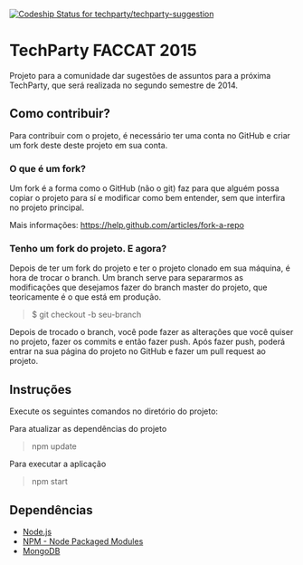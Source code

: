 [ ![Codeship Status for techparty/techparty-suggestion](https://www.codeship.io/projects/098cb5e0-a090-0131-891f-56876b1e6c6a/status?branch=master)](https://www.codeship.io/projects/18214)

# TechParty FACCAT 2015

Projeto para a comunidade dar sugestões de assuntos para a próxima TechParty, que será realizada no segundo semestre de 2014.

## Como contribuir?
Para contribuir com o projeto, é necessário ter uma conta no GitHub e criar um fork deste deste projeto em sua conta.

### O que é um fork?

Um fork é a forma como o GitHub (não o git) faz para que alguém possa copiar o projeto para sí e modificar como bem entender, sem que interfira no projeto principal.

Mais informações: https://help.github.com/articles/fork-a-repo

### Tenho um fork do projeto. E agora?

Depois de ter um fork do projeto e ter o projeto clonado em sua máquina, é hora de trocar o branch. Um branch serve para separarmos as modificações que desejamos fazer do branch master do projeto, que teoricamente é o que está em produção.

> $ git checkout -b seu-branch

Depois de trocado o branch, você pode fazer as alterações que você quiser no projeto, fazer os commits e então fazer push. Após fazer push, poderá entrar na sua página do projeto no GitHub e fazer um pull request ao projeto.

## Instruções

Execute os seguintes comandos no diretório do projeto:

Para atualizar as dependências do projeto
> npm update

Para executar a aplicação
> npm start

## Dependências

* [Node.js](http://nodejs.org/)
* [NPM - Node Packaged Modules](https://www.npmjs.org/)
* [MongoDB](http://www.mongodb.org/)
